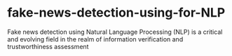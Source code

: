 # fake-news-detection-using-for-NLP
Fake news detection using Natural Language Processing (NLP) is a critical and evolving field in the realm of information verification and trustworthiness assessment
